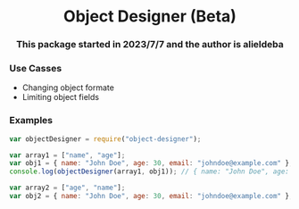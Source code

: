 # <h1 align="center">Object Designer (Beta)</h1>

#### <h3 align="center"> This package started in <date>2023/7/7</date> and the author is alieldeba </h3>

### Use Casses

- Changing object formate
- Limiting object fields

### Examples

```js
var objectDesigner = require("object-designer");

var array1 = ["name", "age"];
var obj1 = { name: "John Doe", age: 30, email: "johndoe@example.com" };
console.log(objectDesigner(array1, obj1)); // { name: "John Doe", age: 30 }

var array2 = ["age", "name"];
var obj2 = { name: "John Doe", age: 30, email: "johndoe@example.com" };
```
